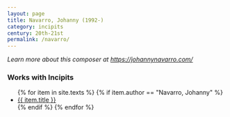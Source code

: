 ```yaml
---
layout: page
title: Navarro, Johanny (1992-)
category: incipits
century: 20th-21st
permalink: /navarro/
---
```


*Learn more about this composer at <a href="https://johannynavarro.com/" target="_blank">https://johannynavarro.com/</a>*
<br/>


### Works with Incipits
<ul class="texts">
    {% for item in site.texts %}
      {% if item.author == "Navarro, Johanny" %}
          <li class="text-title">
          <a href="{{ site.baseurl }}{{ item.url }}">
        {{ item.title }}
              </a>
    </li>
      {% endif %}
    {% endfor %}
</ul>
